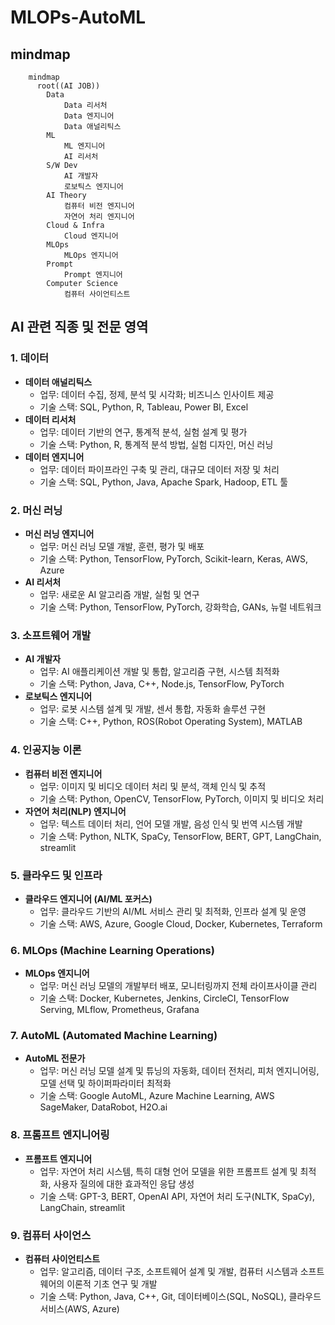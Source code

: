 # MLOPs-AutoML

## mindmap
```mermaid
	mindmap
	  root((AI JOB))
	    Data
	        Data 리서처
	        Data 엔지니어
	        Data 애널리틱스
	    ML
	        ML 엔지니어
	        AI 리서처
	    S/W Dev
	        AI 개발자
	        로보틱스 엔지니어
	    AI Theory
	        컴퓨터 비전 엔지니어
	        자연어 처리 엔지니어
	    Cloud & Infra
	        Cloud 엔지니어
	    MLOps
	        MLOps 엔지니어
	    Prompt
	        Prompt 엔지니어
	    Computer Science
	        컴퓨터 사이언티스트

```


## AI 관련 직종 및 전문 영역

### 1. 데이터
- **데이터 애널리틱스**
    - 업무: 데이터 수집, 정제, 분석 및 시각화; 비즈니스 인사이트 제공
    - 기술 스택: SQL, Python, R, Tableau, Power BI, Excel
- **데이터 리서처**
    - 업무: 데이터 기반의 연구, 통계적 분석, 실험 설계 및 평가
    - 기술 스택: Python, R, 통계적 분석 방법, 실험 디자인, 머신 러닝
- **데이터 엔지니어**
    - 업무: 데이터 파이프라인 구축 및 관리, 대규모 데이터 저장 및 처리
    - 기술 스택: SQL, Python, Java, Apache Spark, Hadoop, ETL 툴

### 2. 머신 러닝
- **머신 러닝 엔지니어**
    - 업무: 머신 러닝 모델 개발, 훈련, 평가 및 배포
    - 기술 스택: Python, TensorFlow, PyTorch, Scikit-learn, Keras, AWS, Azure
- **AI 리서처**
    - 업무: 새로운 AI 알고리즘 개발, 실험 및 연구
    - 기술 스택: Python, TensorFlow, PyTorch, 강화학습, GANs, 뉴럴 네트워크

### 3. 소프트웨어 개발
- **AI 개발자**
    - 업무: AI 애플리케이션 개발 및 통합, 알고리즘 구현, 시스템 최적화
    - 기술 스택: Python, Java, C++, Node.js, TensorFlow, PyTorch
- **로보틱스 엔지니어**
	- 업무: 로봇 시스템 설계 및 개발, 센서 통합, 자동화 솔루션 구현
	- 기술 스택: C++, Python, ROS(Robot Operating System), MATLAB

### 4. 인공지능 이론
- **컴퓨터 비전 엔지니어**
    - 업무: 이미지 및 비디오 데이터 처리 및 분석, 객체 인식 및 추적
    - 기술 스택: Python, OpenCV, TensorFlow, PyTorch, 이미지 및 비디오 처리
- **자연어 처리(NLP) 엔지니어**
    - 업무: 텍스트 데이터 처리, 언어 모델 개발, 음성 인식 및 번역 시스템 개발
    - 기술 스택: Python, NLTK, SpaCy, TensorFlow, BERT, GPT, LangChain, streamlit

### 5. 클라우드 및 인프라
- **클라우드 엔지니어 (AI/ML 포커스)**
    - 업무: 클라우드 기반의 AI/ML 서비스 관리 및 최적화, 인프라 설계 및 운영
    - 기술 스택: AWS, Azure, Google Cloud, Docker, Kubernetes, Terraform

### 6. MLOps (Machine Learning Operations)
- **MLOps 엔지니어**
    - 업무: 머신 러닝 모델의 개발부터 배포, 모니터링까지 전체 라이프사이클 관리
    - 기술 스택: Docker, Kubernetes, Jenkins, CircleCI, TensorFlow Serving, MLflow, Prometheus, Grafana

### 7. AutoML (Automated Machine Learning)
- **AutoML 전문가**
	- 업무: 머신 러닝 모델 설계 및 튜닝의 자동화, 데이터 전처리, 피처 엔지니어링, 모델 선택 및 하이퍼파라미터 최적화
	- 기술 스택: Google AutoML, Azure Machine Learning, AWS SageMaker, DataRobot, H2O.ai

### 8. 프롬프트 엔지니어링
- **프롬프트 엔지니어**
    - 업무: 자연어 처리 시스템, 특히 대형 언어 모델을 위한 프롬프트 설계 및 최적화, 사용자 질의에 대한 효과적인 응답 생성
    - 기술 스택: GPT-3, BERT, OpenAI API, 자연어 처리 도구(NLTK, SpaCy), LangChain, streamlit

### 9. 컴퓨터 사이언스
- **컴퓨터 사이언티스트**
    - 업무: 알고리즘, 데이터 구조, 소프트웨어 설계 및 개발, 컴퓨터 시스템과 소프트웨어의 이론적 기초 연구 및 개발
    - 기술 스택: Python, Java, C++, Git, 데이터베이스(SQL, NoSQL), 클라우드 서비스(AWS, Azure)